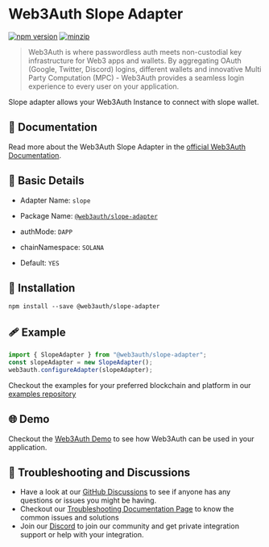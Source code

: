 # Web3Auth Slope Adapter

[![npm version](https://img.shields.io/npm/v/@web3auth/slope-adapter?label=%22%22)](https://www.npmjs.com/package/@web3auth/slope-adapter/v/latest)
[![minzip](https://img.shields.io/bundlephobia/minzip/@web3auth/slope-adapter?label=%22%22)](https://bundlephobia.com/result?p=@web3auth/slope-adapter@latest)

> Web3Auth is where passwordless auth meets non-custodial key infrastructure for Web3 apps and wallets. By aggregating OAuth (Google, Twitter, Discord) logins, different wallets and innovative Multi Party Computation (MPC) - Web3Auth provides a seamless login experience to every user on your application.

Slope adapter allows your Web3Auth Instance to connect with slope wallet. 
## 📖 Documentation

 Read more about the Web3Auth Slope Adapter in the [official Web3Auth Documentation](https://web3auth.io/docs/sdk/web/adapters/slope).


## 📄 Basic Details

- Adapter Name: `slope`

- Package Name: [`@web3auth/slope-adapter`](https://web3auth.io/docs/sdk/web/adapters/slope)

- authMode: `DAPP`

- chainNamespace: `SOLANA`

- Default: `YES`

## 🔗 Installation

```shell
npm install --save @web3auth/slope-adapter
```

## 🩹 Example

```ts
import { SlopeAdapter } from "@web3auth/slope-adapter";
const slopeAdapter = new SlopeAdapter();
web3auth.configureAdapter(slopeAdapter);
```

Checkout the examples for your preferred blockchain and platform in our [examples repository](https://github.com/Web3Auth/examples/)

## 🌐 Demo

Checkout the [Web3Auth Demo](https://demo-app.web3auth.io/) to see how Web3Auth can be used in your application.

## 💬 Troubleshooting and Discussions

- Have a look at our [GitHub Discussions](https://github.com/Web3Auth/Web3Auth/discussions?discussions_q=sort%3Atop) to see if anyone has any questions or issues you might be having.
- Checkout our [Troubleshooting Documentation Page](https://web3auth.io/docs/troubleshooting) to know the common issues and solutions
- Join our [Discord](https://discord.gg/web3auth) to join our community and get private integration support or help with your integration.
